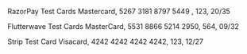 RazorPay Test Cards
Mastercard, 5267 3181 8797 5449 , 123, 20/35

Flutterwave Test Cards
MasterCard, 5531 8866 5214 2950, 564, 09/32

Strip Test Card
Visacard, 4242 4242 4242 4242, 123, 12/27